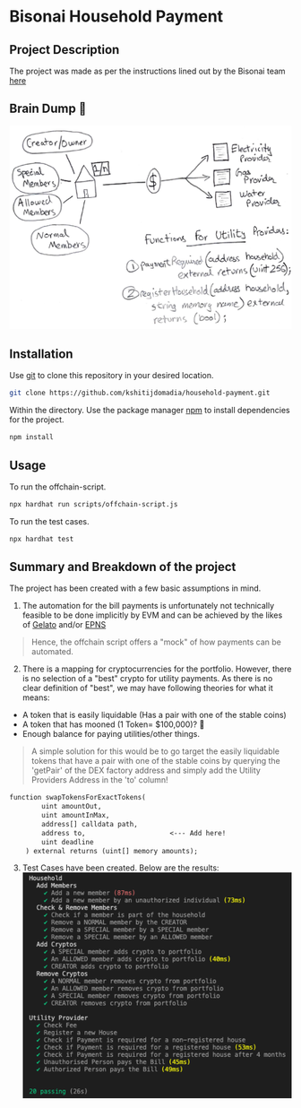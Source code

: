 # Bisonai Household Payment

## Project Description
The project was made as per the instructions lined out by the Bisonai team [here](https://bisonai.notion.site/Blockchain-Software-Developer-d518215286b3480ab9fadf03532cd3fb)
## Brain Dump :brain:
![Bisonai Description](/assets/images/Bisonai_Description_Map.png)

## Installation

Use [git](https://git-scm.com) to clone this repository in your desired location.

```bash
git clone https://github.com/kshitijdomadia/household-payment.git
```

Within the directory. Use the package manager [npm](https://www.npmjs.com) to install dependencies for the project.

```bash
npm install
```

## Usage
To run the offchain-script.
```bash
npx hardhat run scripts/offchain-script.js
```
To run the test cases.
```bash
npx hardhat test
```

## Summary and Breakdown of the project

The project has been created with a few basic assumptions in mind.

1. The automation for the bill payments is unfortunately not technically feasible to be done implicitly by EVM and can be achieved by the likes of [Gelato](https://www.gelato.network) and/or [EPNS](https://epns.io)

> Hence, the offchain script offers a "mock" of how payments can be automated.

2. There is a mapping for cryptocurrencies for the portfolio. However, there is no selection of a "best" crypto for utility payments. As there is no clear definition of "best", we may have following theories for what it means:
- A token that is easily liquidable (Has a pair with one of the stable coins)
- A token that has mooned (1 Token= $100,000)? :exploding_head:
- Enough balance for paying utilities/other things.

>A simple solution for this would be to go target the easily liquidable tokens that have a pair with one of the stable coins by querying the 'getPair' of the DEX factory address and simply add the Utility Providers Address in the 'to' column!

```solidity
function swapTokensForExactTokens(
        uint amountOut,
        uint amountInMax,
        address[] calldata path,
        address to,                     <--- Add here!
        uint deadline
    ) external returns (uint[] memory amounts);
```

3. Test Cases have been created. Below are the results:
![Test Cases](/assets/images/TestCases.png)
